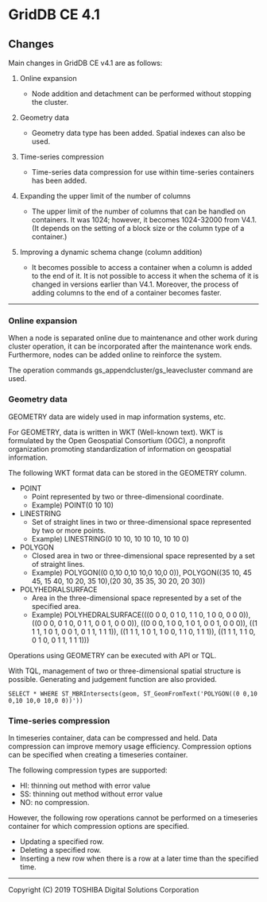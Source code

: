 # GridDB CE 4.1

## Changes

Main changes in GridDB CE v4.1 are as follows:

1. Online expansion
    - Node addition and detachment can be performed without stopping the cluster.

2. Geometry data
    - Geometry data type has been added. Spatial indexes can also be used.

3. Time-series compression
    - Time-series data compression for use within time-series containers has been added.

4. Expanding the upper limit of the number of columns
    - The upper limit of the number of columns that can be handled on containers. It was 1024; however, it becomes 1024-32000 from V4.1. (It depends on the setting of a block size or the column type of a container.)
5. Improving a dynamic schema change (column addition)
    - It becomes possible to access a container when a column is added to the end of it. It is not possible to access it when the schema of it is changed in versions earlier than V4.1. Moreover, the process of adding columns to the end of a container becomes faster.

---

### Online expansion

When a node is separated online due to maintenance and other work during cluster operation, it can be incorporated after the maintenance work ends. Furthermore, nodes can be added online to reinforce the system. 

The operation commands gs_appendcluster/gs_leavecluster command are used. 

### Geometry data

GEOMETRY data are widely used in map information systems, etc. 

For GEOMETRY, data is written in WKT (Well-known text). WKT is formulated by the Open Geospatial Consortium (OGC), a nonprofit organization promoting standardization of information on geospatial information. 

The following WKT format data can be stored in the GEOMETRY column. 
- POINT 
  + Point represented by two or three-dimensional coordinate. 
  + Example) POINT(0 10 10) 
- LINESTRING 
  + Set of straight lines in two or three-dimensional space represented by two or more points. 
  + Example) LINESTRING(0 10 10, 10 10 10, 10 10 0) 
- POLYGON 
  + Closed area in two or three-dimensional space represented by a set of straight lines. 
  + Example) POLYGON((0 0,10 0,10 10,0 10,0 0)), POLYGON((35 10, 45 45, 15 40, 10 20, 35 10),(20 30, 35 35, 30 20, 20 30)) 
- POLYHEDRALSURFACE 
  + Area in the three-dimensional space represented by a set of the specified area. 
  + Example) POLYHEDRALSURFACE(((0 0 0, 0 1 0, 1 1 0, 1 0 0, 0 0 0)), ((0 0 0, 0 1 0, 0 1 1, 0 0 1, 0 0 0)), ((0 0 0, 1 0 0, 1 0 1, 0 0 1, 0 0 0)), ((1 1 1, 1 0 1, 0 0 1, 0 1 1, 1 1 1)), ((1 1 1, 1 0 1, 1 0 0, 1 1 0, 1 1 1)), ((1 1 1, 1 1 0, 0 1 0, 0 1 1, 1 1 1))) 

Operations using GEOMETRY can be executed with API or TQL. 

With TQL, management of two or three-dimensional spatial structure is possible. Generating and judgement function are also provided. 

    SELECT * WHERE ST_MBRIntersects(geom, ST_GeomFromText('POLYGON((0 0,10 0,10 10,0 10,0 0))'))

### Time-series compression

In timeseries container, data can be compressed and held. Data compression can improve memory usage efficiency. Compression options can be specified when creating a timeseries container. 

The following compression types are supported: 
- HI: thinning out method with error value 
- SS: thinning out method without error value 
- NO: no compression. 

However, the following row operations cannot be performed on a timeseries container for which compression options are specified. 
- Updating a specified row. 
- Deleting a specified row. 
- Inserting a new row when there is a row at a later time than the specified time. 


---

Copyright (C) 2019 TOSHIBA Digital Solutions Corporation
